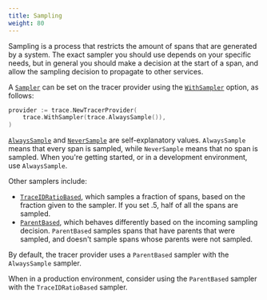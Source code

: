 ```yaml
---
title: Sampling
weight: 80
---
```


Sampling is a process that restricts the amount of spans that are generated by a
system. The exact sampler you should use depends on your specific needs, but in
general you should make a decision at the start of a span, and allow the
sampling decision to propagate to other services.

A [`Sampler`](https://pkg.go.dev/go.opentelemetry.io/otel/sdk/trace#Sampler) can
be set on the tracer provider using the
[`WithSampler`](https://pkg.go.dev/go.opentelemetry.io/otel/sdk/trace#WithSampler)
option, as follows:

```go
provider := trace.NewTracerProvider(
    trace.WithSampler(trace.AlwaysSample()),
)
```

[`AlwaysSample`](https://pkg.go.dev/go.opentelemetry.io/otel/sdk/trace#AlwaysSample)
and
[`NeverSample`](https://pkg.go.dev/go.opentelemetry.io/otel/sdk/trace#NeverSample)
are self-explanatory values. `AlwaysSample` means that every span is sampled,
while `NeverSample` means that no span is sampled. When you're getting started,
or in a development environment, use `AlwaysSample`.

Other samplers include:

- [`TraceIDRatioBased`](https://pkg.go.dev/go.opentelemetry.io/otel/sdk/trace#TraceIDRatioBased),
  which samples a fraction of spans, based on the fraction given to the sampler.
  If you set .5, half of all the spans are sampled.
- [`ParentBased`](https://pkg.go.dev/go.opentelemetry.io/otel/sdk/trace#ParentBased),
  which behaves differently based on the incoming sampling decision.
  `ParentBased` samples spans that have parents that were sampled, and doesn't
  sample spans whose parents were not sampled.

By default, the tracer provider uses a `ParentBased` sampler with the
`AlwaysSample` sampler.

When in a production environment, consider using the `ParentBased` sampler with
the `TraceIDRatioBased` sampler.
